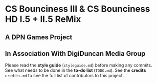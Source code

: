 # CS Bounciness III & CS Bounciness HD I.5 + II.5 ReMix

## A **DPN Games** Project
## In Association With **DigiDuncan Media Group**

Please read the **style guide** (`styleguide.md`) before making any commits.  
See what needs to be done in the **to-do list** (`TODO.md`).
See the **credits** `credits.md` to see the full list of contributors to this project.